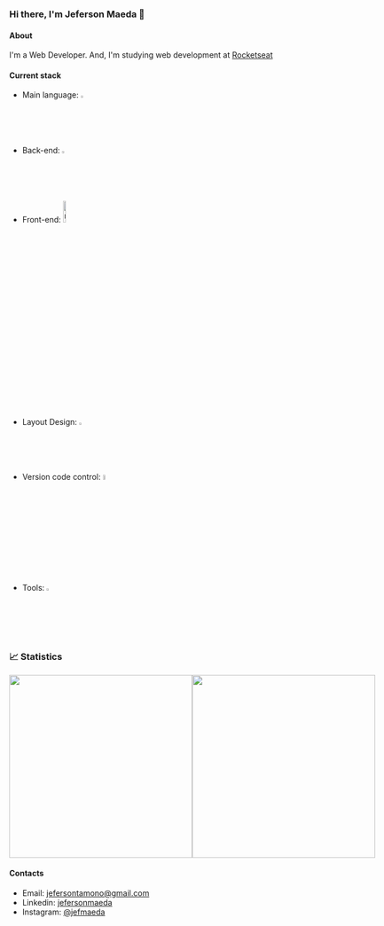 ### Hi there, I'm Jeferson Maeda 👋

#### About
I'm a Web Developer. And, I'm studying web development at [Rocketseat](https://rocketseat.com.br)

#### Current stack
- Main language: <img width="2.3%" src="https://skillicons.dev/icons?i=js&theme=light" alt="JavaScript" />
- Back-end: <img width="2.3%" src="https://skillicons.dev/icons?i=nodejs&theme=light" alt="Nodejs" />
- Front-end: <img width="10%" src="https://skillicons.dev/icons?i=react,html,css,js&theme=light" alt="react,html,css,js" />
- Layout Design: <img width="2.3%" src="https://skillicons.dev/icons?i=figma&theme=light" alt="figma" />
- Version code control: <img width="5%" src="https://skillicons.dev/icons?i=git,github&theme=light" alt="git,github" />
- Tools: <img width="2.3%" src="https://skillicons.dev/icons?i=vscode&theme=light" alt="vscode" />

### 📈 Statistics
  <div style="display: flex;">
    <img width="330px" src="https://github-readme-stats.vercel.app/api/top-langs/?username=jefmaeda&layout=compact&langs_count=8&theme=tokyonight" />
    <img width="330px" src="https://github-readme-stats.vercel.app/api?username=jefmaeda&show_icons=true&theme=radical" />
  </div>


#### Contacts
- Email: jefersontamono@gmail.com
- Linkedin: [jefersonmaeda](https://www.linkedin.com/in/jefersonmaeda/)
- Instagram: [@jefmaeda](https://www.instagram.com/jefmaeda/)
